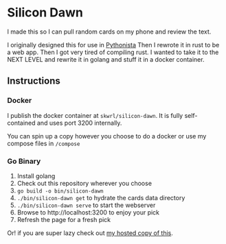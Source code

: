 # Silicon Dawn

I made this so I can pull random cards on my phone and review the text.

I originally designed this for use in [Pythonista](http://omz-software.com/pythonista/)
Then I rewrote it in rust to be a web app. Then I got very tired of compiling rust.
I wanted to take it to the NEXT LEVEL and rewrite it in golang and stuff it in a docker container.

## Instructions

### Docker

I publish the docker container at `skwrl/silicon-dawn`.
It is fully self-contained and uses port 3200 internally.

You can spin up a copy however you choose to do a docker or use my compose files in `/compose`

### Go Binary

1. Install golang
1. Check out this repository wherever you choose
1. `go build -o bin/silicon-dawn`
1. `./bin/silicon-dawn get` to hydrate the cards data directory
1. `./bin/silicon-dawn serve` to start the webserver
1. Browse to http://localhost:3200 to enjoy your pick
1. Refresh the page for a fresh pick

Or! if you are super lazy check out [my hosted copy of this](https://silicon-dawn.cards).
